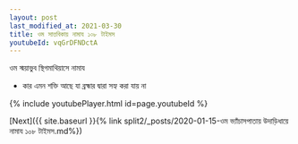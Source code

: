 ```yaml
---
layout: post
last_modified_at: 2021-03-30
title: ওম সাত্তবিকায় নামায ১০৮ টাইমস
youtubeId: vqGrDFNDctA
---
```

 
 
 ওম স্ময়াভুব স্থিগমাথিয়াসে নামায  
 
 -  কার এমন শক্তি আছে যা ব্রহ্মার দ্বারা সহ্য করা যায় না 
 
  
 
  
 
 
 
 
 
 


{% include youtubePlayer.html id=page.youtubeId %}
 
[Next]({{ site.baseurl }}{% link  split2/_posts/2020-01-15-ওম ভ্যাঁচাসপাতায় উদাড়িধায়ে নামায ১০৮ টাইমস.md%})
 

